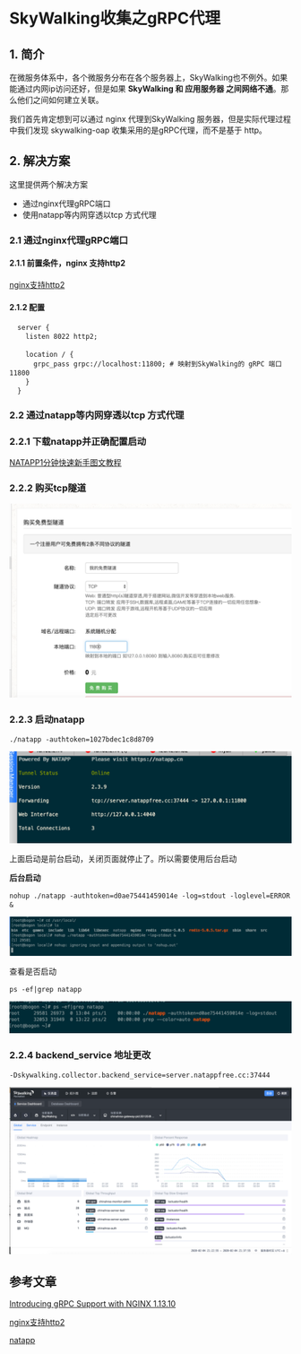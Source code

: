 # SkyWalking收集之gRPC代理

## 1. 简介

在微服务体系中，各个微服务分布在各个服务器上，SkyWalking也不例外。如果能通过内网ip访问还好，但是如果 **SkyWalking 和 应用服务器 之间网络不通**。那么他们之间如何建立关联。

我们首先肯定想到可以通过 nginx 代理到SkyWalking 服务器，但是实际代理过程中我们发现 skywalking-oap 收集采用的是gRPC代理，而不是基于 http。

## 2. 解决方案

这里提供两个解决方案

- 通过nginx代理gRPC端口
- 使用natapp等内网穿透以tcp 方式代理

### 2.1 通过nginx代理gRPC端口

#### 2.1.1 前置条件，**nginx 支持http2**

[nginx支持http2](https://www.hi-linux.com/posts/24162.html)

#### 2.1.2 配置

```
  server {
    listen 8022 http2;

    location / {
      grpc_pass grpc://localhost:11800; # 映射到SkyWalking的 gRPC 端口11800
    }
  }
```



### 2.2 通过natapp等内网穿透以tcp 方式代理

### 2.2.1 下载natapp并正确配置启动

[NATAPP1分钟快速新手图文教程](https://natapp.cn/article/natapp_newbie)

### 2.2.2 购买tcp隧道

![image-20200204210513387](./img2/image-20200204210513387.png)

### 2.2.3 启动natapp

```
./natapp -authtoken=1027bdec1c8d8709
```

![image-20200204210720400](./img2/image-20200204210720400.png)

上面启动是前台启动，关闭页面就停止了。所以需要使用后台启动

**后台启动**

```
nohup ./natapp -authtoken=d0ae75441459014e -log=stdout -loglevel=ERROR &
```

![image-20200205131045127](./img2/image-20200205131045127.png)

查看是否启动

```
ps -ef|grep natapp
```

![image-20200205132814470](./img2/image-20200205132814470.png)

### 2.2.4 backend_service 地址更改

```
-Dskywalking.collector.backend_service=server.natappfree.cc:37444
```



![image-20200204213810001](./img2/image-20200204213810001.png)

## 参考文章

[Introducing gRPC Support with NGINX 1.13.10](https://www.nginx.com/blog/nginx-1-13-10-grpc/)

[nginx支持http2](https://www.hi-linux.com/posts/24162.html)

[natapp](https://natapp.cn/)